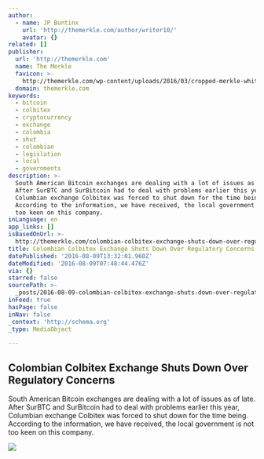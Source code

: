 ```yaml
---
author:
  - name: JP Buntinx
    url: 'http://themerkle.com/author/writer10/'
    avatar: {}
related: []
publisher:
  url: 'http://themerkle.com'
  name: The Merkle
  favicon: >-
    http://themerkle.com/wp-content/uploads/2016/03/cropped-merkle-white-1-192x192.png
  domain: themerkle.com
keywords:
  - bitcoin
  - colbitex
  - cryptocurrency
  - exchange
  - colombia
  - shut
  - colombian
  - legislation
  - local
  - governments
description: >-
  South American Bitcoin exchanges are dealing with a lot of issues as of late.
  After SurBTC and SurBitcoin had to deal with problems earlier this year,
  Columbian exchange Colbitex was forced to shut down for the time being.
  According to the information, we have received, the local government is not
  too keen on this company.
inLanguage: en
app_links: []
isBasedOnUrl: >-
  http://themerkle.com/colombian-colbitex-exchange-shuts-down-over-regulatory-concerns/
title: Colombian Colbitex Exchange Shuts Down Over Regulatory Concerns
datePublished: '2016-08-09T13:32:01.960Z'
dateModified: '2016-08-09T07:48:44.476Z'
via: {}
starred: false
sourcePath: >-
  _posts/2016-08-09-colombian-colbitex-exchange-shuts-down-over-regulatory-conce.md
inFeed: true
hasPage: false
inNav: false
_context: 'http://schema.org'
_type: MediaObject

---
```

<article style=""><h1>Colombian Colbitex Exchange Shuts Down Over Regulatory Concerns</h1><p>South American Bitcoin exchanges are dealing with a lot of issues as of late. After SurBTC and SurBitcoin had to deal with problems earlier this year, Columbian exchange Colbitex was forced to shut down for the time being. According to the information, we have received, the local government is not too keen on this company.</p><img src="http://themerkle.com/wp-content/uploads/2016/08/Colbitex.jpg" /></article>
